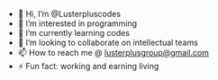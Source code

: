 - 👋 Hi, I’m @Lusterpluscodes
- 👀 I’m interested in programming 
- 🌱 I’m currently learning codes 
- 💞️ I’m looking to collaborate on intellectual teams
- 📫 How to reach me @ lusterplusgroup@gmail.com
- ⚡ Fun fact: working and earning living 

<!---
Lusterpluscodes/Lusterpluscodes is a ✨ special ✨ repository because its `README.md` (this file) appears on your GitHub profile.
You can click the Preview link to take a look at your changes.
--->
